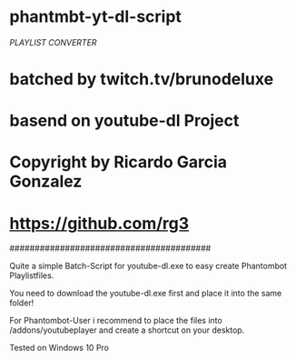 # phantmbt-yt-dl-script
######      PLAYLIST CONVERTER    ######
#                                      #
#                                      #
#   batched by twitch.tv/brunodeluxe   #
#                                      #
#     basend on youtube-dl Project     #
# Copyright by Ricardo Garcia Gonzalez #
#        https://github.com/rg3        #
########################################

Quite a simple Batch-Script for youtube-dl.exe 
to easy create Phantombot Playlistfiles.

You need to download the youtube-dl.exe first 
and place it into the same folder!

For Phantombot-User i recommend to place the
files into /addons/youtubeplayer and create
a shortcut on your desktop.

Tested on Windows 10 Pro 
